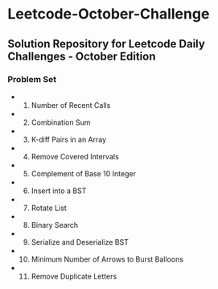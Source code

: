 # Leetcode-October-Challenge

## Solution Repository for Leetcode Daily Challenges - October Edition

### Problem Set

* 01) Number of Recent Calls
* 02) Combination Sum
* 03) K-diff Pairs in an Array
* 04) Remove Covered Intervals
* 05) Complement of Base 10 Integer
* 06) Insert into a BST
* 07) Rotate List
* 08) Binary Search
* 09) Serialize and Deserialize BST
* 10) Minimum Number of Arrows to Burst Balloons
* 11) Remove Duplicate Letters

